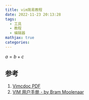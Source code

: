 ```yaml
---
title: vim简易教程
date: 2022-11-23 20:13:28
tags:
  - 工具
  - 教程
  - 编辑器
mathjax: true
categories:
---
```

$a=b+c$


## 参考
1. [Vimcdoc PDF](https://vimcdoc.sourceforge.net/)
2. [VIM 用户手册 - by Bram Moolenaar](https://yianwillis.github.io/vimcdoc/doc/usr_toc.html)